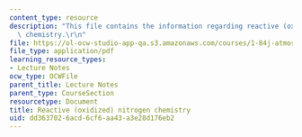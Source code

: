 ```yaml
---
content_type: resource
description: "This file contains the information regarding reactive (oxidized) nitrogen\
  \ chemistry.\r\n"
file: https://ol-ocw-studio-app-qa.s3.amazonaws.com/courses/1-84j-atmospheric-chemistry-fall-2013/dd3637026acd6cf6aa43a3e28d176eb2_MIT1_84JF13_Lec13_nitrogen.pdf
file_type: application/pdf
learning_resource_types:
- Lecture Notes
ocw_type: OCWFile
parent_title: Lecture Notes
parent_type: CourseSection
resourcetype: Document
title: Reactive (oxidized) nitrogen chemistry
uid: dd363702-6acd-6cf6-aa43-a3e28d176eb2
---
```

